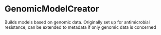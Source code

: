 # GenomicModelCreator
Builds models based on genomic data.  Originally set up for antimicrobial resistance, can be extended to metadata if only genomic data is concerned

